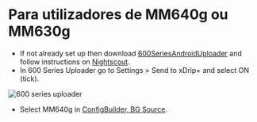 # Para utilizadores de MM640g ou MM630g

-   If not already set up then download [600SeriesAndroidUploader](https://pazaan.github.io/600SeriesAndroidUploader/) and follow instructions on [Nightscout](https://nightscout.github.io/uploader/setup/?h=uploader#medtronic-600-series-with-uploader).
-   In 600 Series Uploader go to Settings > Send to xDrip+ and select ON (tick).

![600 series uploader](../images/600Uploader.png)

-   Select MM640g in [ConfigBuilder, BG Source](../SettingUpAaps/ConfigBuilder.md#bg-source).

